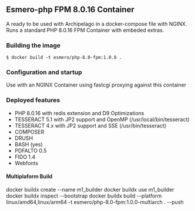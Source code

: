 ##  Esmero-php FPM 8.0.16 Container

A ready to be used with Archipelago in a docker-compose file with NGINX. Runs a standard PHP 8.0.16 FPM Container with embeded extras.

### Building the image
```SHELL
$ docker build -t esmero/php-8.0-fpm:1.0.0 .
````

### Configuration and startup

Use with an NGINX Container using fastcgi proxying against this container

### Deployed features

- PHP 8.0.16 with redis extension and D9 Optimizations
- TESSERACT 5.1 with JP2 support and OpenMP (/usr/local/bin/tesseract)
- TESSERACT 4.x with JP2 support and SSE (/usr/bin/tesseract)
- COMPOSER
- DRUSH
- BASH (yes)
- PDFALTO 0.5
- FIDO 1.4 
- Webfonts

#### Multiplaform Build

docker buildx create --name m1_builder
docker buildx use m1_builder
docker buildx inspect --bootstrap
docker buildx build --platform linux/amd64,linux/arm64 -t esmero/php-8.0-fpm:1.0.0-multiarch . --push
